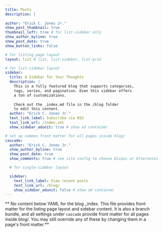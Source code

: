 ```yaml
---
title: Posts
description: |
  
author: "Erick C. Jones Jr."
show_post_thumbnail: true
thumbnail_left: true # for list-sidebar only
show_author_byline: true
show_post_date: true
show_button_links: false

# for listing page layout
layout: list # list, list-sidebar, list-grid

# for list-sidebar layout
sidebar: 
  title: A Sidebar for Your Thoughts
  description: |
    This is a fully featured blog that supports categories,
    tags, series, and pagination. Even this sidebar offers 
    a ton of customizations.
    
    Check out the _index.md file in the /blog folder 
    to edit this content. 
  author: "Erick C. Jones Jr."
  text_link_label: Subscribe via RSS
  text_link_url: /index.xml
  show_sidebar_adunit: true # show ad container

# set up common front matter for all pages inside blog/
cascade:
  author: "Erick C. Jones Jr."
  show_author_byline: true
  show_post_date: true
  show_comments: true # see site config to choose Disqus or Utterances

  # for single-sidebar layout

  sidebar:
    text_link_label: View recent posts
    text_link_url: /blog/
    show_sidebar_adunit: false # show ad container
---
```


** No content below YAML for the blog _index. This file provides front matter for the listing page layout and sidebar content. It is also a branch bundle, and all settings under `cascade` provide front matter for all pages inside blog/. You may still override any of these by changing them in a page's front matter.**
